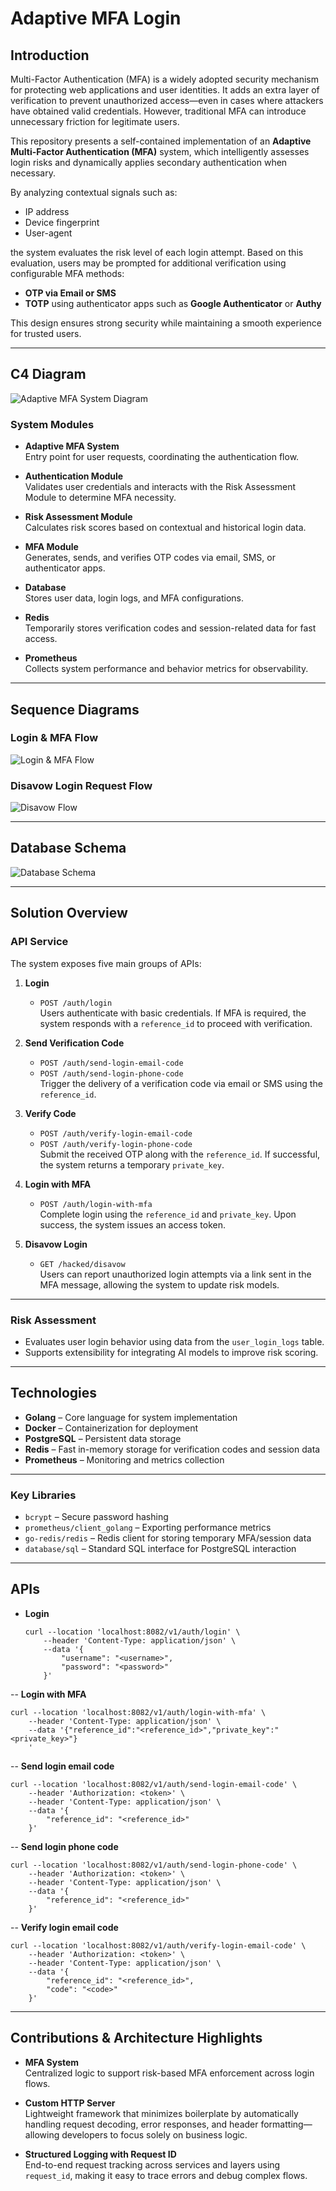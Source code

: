 # Adaptive MFA Login

## Introduction

Multi-Factor Authentication (MFA) is a widely adopted security mechanism for protecting web applications and user identities. It adds an extra layer of verification to prevent unauthorized access—even in cases where attackers have obtained valid credentials. However, traditional MFA can introduce unnecessary friction for legitimate users.

This repository presents a self-contained implementation of an **Adaptive Multi-Factor Authentication (MFA)** system, which intelligently assesses login risks and dynamically applies secondary authentication when necessary.

By analyzing contextual signals such as:

- IP address  
- Device fingerprint  
- User-agent  

the system evaluates the risk level of each login attempt. Based on this evaluation, users may be prompted for additional verification using configurable MFA methods:

- **OTP via Email or SMS**
- **TOTP** using authenticator apps such as **Google Authenticator** or **Authy**

This design ensures strong security while maintaining a smooth experience for trusted users.

---

## C4 Diagram

![Adaptive MFA System Diagram](https://github.com/user-attachments/assets/4013a95b-6bae-4437-b2fe-0e1b992936a0)

### System Modules

- **Adaptive MFA System**  
  Entry point for user requests, coordinating the authentication flow.

- **Authentication Module**  
  Validates user credentials and interacts with the Risk Assessment Module to determine MFA necessity.

- **Risk Assessment Module**  
  Calculates risk scores based on contextual and historical login data.

- **MFA Module**  
  Generates, sends, and verifies OTP codes via email, SMS, or authenticator apps.

- **Database**  
  Stores user data, login logs, and MFA configurations.

- **Redis**  
  Temporarily stores verification codes and session-related data for fast access.

- **Prometheus**  
  Collects system performance and behavior metrics for observability.

---

## Sequence Diagrams

### Login & MFA Flow

![Login & MFA Flow](https://github.com/user-attachments/assets/2429d394-e296-4a6e-8cf2-99a04d3afed3)

### Disavow Login Request Flow

![Disavow Flow](https://github.com/user-attachments/assets/10060165-f59b-43d1-b9c7-692050767ed6)

---

## Database Schema

![Database Schema](https://github.com/user-attachments/assets/edeae327-0a77-4fde-bc66-8de480d06b8a)

---

## Solution Overview

### API Service

The system exposes five main groups of APIs:

1. **Login**  
   - `POST /auth/login`  
     Users authenticate with basic credentials. If MFA is required, the system responds with a `reference_id` to proceed with verification.

2. **Send Verification Code**  
   - `POST /auth/send-login-email-code`  
   - `POST /auth/send-login-phone-code`  
     Trigger the delivery of a verification code via email or SMS using the `reference_id`.

3. **Verify Code**  
   - `POST /auth/verify-login-email-code`  
   - `POST /auth/verify-login-phone-code`  
     Submit the received OTP along with the `reference_id`. If successful, the system returns a temporary `private_key`.

4. **Login with MFA**  
   - `POST /auth/login-with-mfa`  
     Complete login using the `reference_id` and `private_key`. Upon success, the system issues an access token.

5. **Disavow Login**  
   - `GET /hacked/disavow`  
     Users can report unauthorized login attempts via a link sent in the MFA message, allowing the system to update risk models.

---

### Risk Assessment

- Evaluates user login behavior using data from the `user_login_logs` table.
- Supports extensibility for integrating AI models to improve risk scoring.

---

## Technologies

- **Golang** – Core language for system implementation  
- **Docker** – Containerization for deployment  
- **PostgreSQL** – Persistent data storage  
- **Redis** – Fast in-memory storage for verification codes and session data  
- **Prometheus** – Monitoring and metrics collection

--- 

### Key Libraries

- `bcrypt` – Secure password hashing  
- `prometheus/client_golang` – Exporting performance metrics  
- `go-redis/redis` – Redis client for storing temporary MFA/session data  
- `database/sql` – Standard SQL interface for PostgreSQL interaction

---

## APIs

- **Login**
  ```
  curl --location 'localhost:8082/v1/auth/login' \
      --header 'Content-Type: application/json' \
      --data '{
          "username": "<username>",
          "password": "<password>"
      }'
  ```
-- **Login with MFA**
```
curl --location 'localhost:8082/v1/auth/login-with-mfa' \
    --header 'Content-Type: application/json' \
    --data '{"reference_id":"<reference_id>","private_key":"<private_key>"}
    '
```
-- **Send login email code**
```
curl --location 'localhost:8082/v1/auth/send-login-email-code' \
    --header 'Authorization: <token>' \
    --header 'Content-Type: application/json' \
    --data '{
        "reference_id": "<reference_id>"
    }'
```
-- **Send login phone code**
```
curl --location 'localhost:8082/v1/auth/send-login-phone-code' \
    --header 'Authorization: <token>' \
    --header 'Content-Type: application/json' \
    --data '{
        "reference_id": "<reference_id>"
    }'
```
-- **Verify login email code**
```
curl --location 'localhost:8082/v1/auth/verify-login-email-code' \
    --header 'Authorization: <token>' \
    --header 'Content-Type: application/json' \
    --data '{
        "reference_id": "<reference_id>",
        "code": "<code>"
    }'
```

---

## Contributions & Architecture Highlights

- **MFA System**  
  Centralized logic to support risk-based MFA enforcement across login flows.

- **Custom HTTP Server**  
  Lightweight framework that minimizes boilerplate by automatically handling request decoding, error responses, and header formatting—allowing developers to focus solely on business logic.

- **Structured Logging with Request ID**  
  End-to-end request tracking across services and layers using `request_id`, making it easy to trace errors and debug complex flows.
